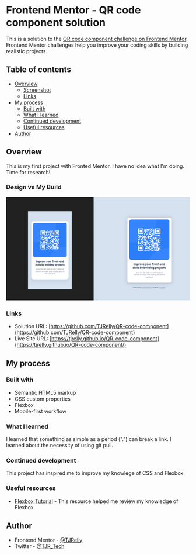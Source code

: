 # Frontend Mentor - QR code component solution

This is a solution to the [QR code component challenge on Frontend Mentor](https://www.frontendmentor.io/challenges/qr-code-component-iux_sIO_H). Frontend Mentor challenges help you improve your coding skills by building realistic projects. 

## Table of contents

- [Overview](#overview)
  - [Screenshot](#design-vs-my-build)
  - [Links](#links)
- [My process](#my-process)
  - [Built with](#built-with)
  - [What I learned](#what-i-learned)
  - [Continued development](#continued-development)
  - [Useful resources](#useful-resources)
- [Author](#author)


## Overview

This is my first project with Fronted Mentor. I have no idea what I'm doing. Time for research!

### Design vs My Build

![Design vs My Build](./images/qr-code-screenshot.png)

### Links

- Solution URL: [https://github.com/TJRelly/QR-code-component](https://github.com/TJRelly/QR-code-component)
- Live Site URL: [https://tjrelly.github.io/QR-code-component](https://tjrelly.github.io/QR-code-component/)

## My process

### Built with

- Semantic HTML5 markup
- CSS custom properties
- Flexbox
- Mobile-first workflow

### What I learned

I learned that something as simple as a period (".") can break a link.
I learned about the necessity of using git pull.

### Continued development

This project has inspired me to improve my knowlege of CSS and Flexbox.

### Useful resources

- [Flexbox Tutorial](https://https://www.youtube.com/watch?v=hwbqquXww-U) - This resource helped me review my knowledge of Flexbox. 

## Author

<!-- - Website - [Add your name here](https://www.your-site.com) -->
- Frontend Mentor - [@TJRelly](https://www.frontendmentor.io/profile/TJRelly)
- Twitter - [@TJR_Tech](https://www.twitter.com/TJR_Tech)



